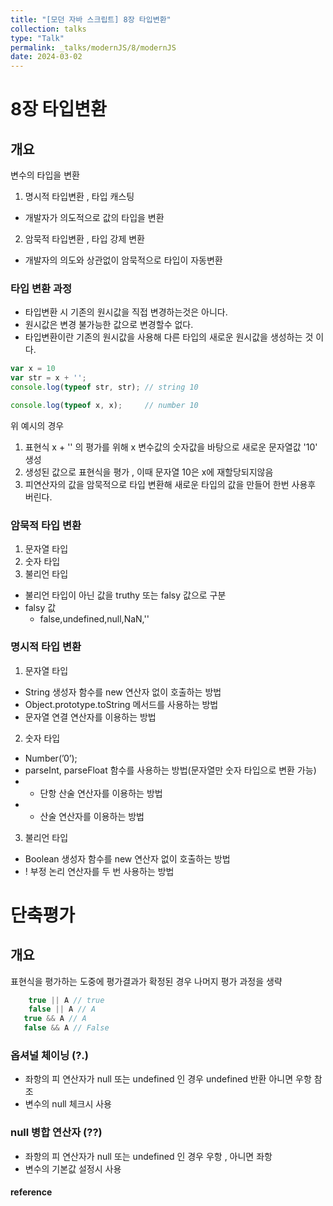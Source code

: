 ```yaml
---
title: "[모던 자바 스크립트] 8장 타입변환"
collection: talks
type: "Talk"
permalink: _talks/modernJS/8/modernJS
date: 2024-03-02
---
```


# 8장 타입변환

## 개요
변수의 타입을 변환
1. 명시적 타입변환 , 타입 캐스팅
  - 개발자가 의도적으로 값의 타입을 변환
2. 암묵적 타입변환 , 타입 강제 변환
  - 개발자의 의도와 상관없이 암묵적으로 타입이 자동변환

### 타입 변환 과정
- 타입변환 시 기존의 원시값을 직접 변경하는것은 아니다.
- 원시값은 변경 불가능한 값으로  변경할수 없다.
- 타입변환이란 기존의 원시값을 사용해 다른 타입의 새로운 원시값을 생성하는 것 이다.

```javascript
var x = 10
var str = x + '';
console.log(typeof str, str); // string 10

console.log(typeof x, x);     // number 10
```
위 예시의 경우
1. 표현식 x + '' 의 평가를 위해 x 변수값의 숫자값을 바탕으로 새로운 문자열값 '10' 생성
2. 생성된 값으로 표현식을 평가 ,  이때 문자열 10은 x에 재할당되지않음
3. 피연산자의 값을 암묵적으로 타입 변환해 새로운 타입의 값을 만들어 한번 사용후 버린다.


### 암묵적 타입 변환
1. 문자열 타입
2. 숫자 타입
3. 불리언 타입
- 불리언 타입이 아닌 값을 truthy 또는 falsy 값으로 구분
- falsy 값
  - false,undefined,null,NaN,''

### 명시적 타입 변환
1. 문자열 타입
  - String 생성자 함수를 new 연산자 없이 호출하는 방법
  - Object.prototype.toString 메서드를 사용하는 방법
  - 문자열 연결 연산자를 이용하는 방법
2. 숫자 타입
  - Number(’0’);
  - parseInt, parseFloat 함수를 사용하는 방법(문자열만 숫자 타입으로 변환 가능)
  - + 단항 산술 연산자를 이용하는 방법
  - * 산술 연산자를 이용하는 방법
3. 불리언 타입
  - Boolean 생성자 함수를 new 연산자 없이 호출하는 방법
  - ! 부정 논리 연산자를 두 번 사용하는 방법

# 단축평가
## 개요
표현식을 평가하는 도중에 평가결과가 확정된 경우 나머지 평가 과정을 생략

```javascript
    true || A // true
    false || A // A
   true && A // A
   false && A // False
```

### 옵셔널 체이닝 (?.)
- 좌항의 피 연산자가 null 또는 undefined 인 경우 undefined 반환 아니면 우항 참조
- 변수의 null 체크시 사용

### null 병합 연산자 (??)
- 좌항의 피 연산자가 null 또는 undefined 인 경우 우항 , 아니면 좌항
- 변수의 기본값 설정시 사용

#### reference


